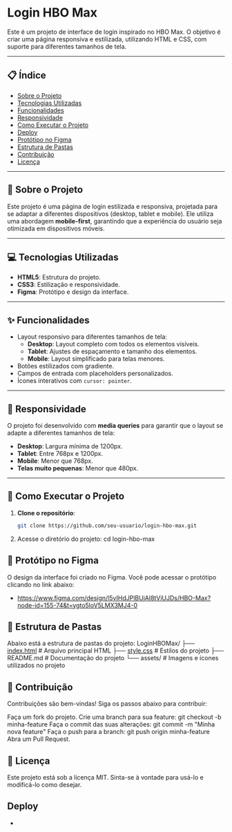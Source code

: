 # Login HBO Max

Este é um projeto de interface de login inspirado no HBO Max. O objetivo é criar uma página responsiva e estilizada, utilizando HTML e CSS, com suporte para diferentes tamanhos de tela.

---

## 📋 Índice

- [Sobre o Projeto](#sobre-o-projeto)
- [Tecnologias Utilizadas](#tecnologias-utilizadas)
- [Funcionalidades](#funcionalidades)
- [Responsividade](#responsividade)
- [Como Executar o Projeto](#como-executar-o-projeto)
- [Deploy](#deploy)
- [Protótipo no Figma](#protótipo-no-figma)
- [Estrutura de Pastas](#estrutura-de-pastas)
- [Contribuição](#contribuição)
- [Licença](#licença)

---

## 📖 Sobre o Projeto

Este projeto é uma página de login estilizada e responsiva, projetada para se adaptar a diferentes dispositivos (desktop, tablet e mobile). Ele utiliza uma abordagem **mobile-first**, garantindo que a experiência do usuário seja otimizada em dispositivos móveis.

---

## 💻 Tecnologias Utilizadas

- **HTML5**: Estrutura do projeto.
- **CSS3**: Estilização e responsividade.
- **Figma**: Protótipo e design da interface.

---

## ✨ Funcionalidades

- Layout responsivo para diferentes tamanhos de tela:
  - **Desktop**: Layout completo com todos os elementos visíveis.
  - **Tablet**: Ajustes de espaçamento e tamanho dos elementos.
  - **Mobile**: Layout simplificado para telas menores.
- Botões estilizados com gradiente.
- Campos de entrada com placeholders personalizados.
- Ícones interativos com `cursor: pointer`.

---

## 📱 Responsividade

O projeto foi desenvolvido com **media queries** para garantir que o layout se adapte a diferentes tamanhos de tela:

- **Desktop**: Largura mínima de 1200px.
- **Tablet**: Entre 768px e 1200px.
- **Mobile**: Menor que 768px.
- **Telas muito pequenas**: Menor que 480px.

---

## 🚀 Como Executar o Projeto

1. **Clone o repositório**:

   ```bash
   git clone https://github.com/seu-usuario/login-hbo-max.git

   ```

2. Acesse o diretório do projeto:
   cd login-hbo-max

## 🎨 Protótipo no Figma

O design da interface foi criado no Figma. Você pode acessar o protótipo clicando no link abaixo:

- https://www.figma.com/design/l5vIHdJPlBUjAI8tViUJDs/HBO-Max?node-id=155-74&t=ygto5loV5LMX3MJ4-0

## 📂 Estrutura de Pastas

Abaixo está a estrutura de pastas do projeto:
LoginHBOMax/
├── [index.html](http://_vscodecontentref_/0) # Arquivo principal HTML
├── [style.css](http://_vscodecontentref_/1) # Estilos do projeto
├── README.md # Documentação do projeto
└── assets/ # Imagens e ícones utilizados no projeto

## 🤝 Contribuição

Contribuições são bem-vindas! Siga os passos abaixo para contribuir:

Faça um fork do projeto.
Crie uma branch para sua feature:
    git checkout -b minha-feature
Faça o commit das suas alterações:
    git commit -m "Minha nova feature"
Faça o push para a branch:
    git push origin minha-feature
Abra um Pull Request.

## 📜 Licença
Este projeto está sob a licença MIT. Sinta-se à vontade para usá-lo e modificá-lo como desejar.


## Deploy

- 

